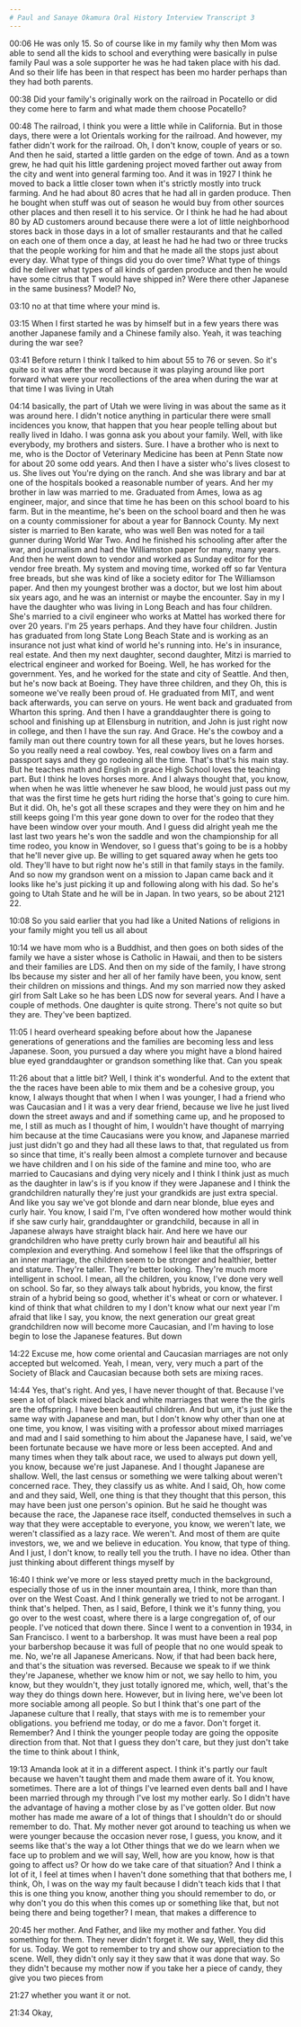 ```yaml
---
# Paul and Sanaye Okamura Oral History Interview Transcript 3 
--- 
```


00:06 
He was only 15. So of course like in my family why then Mom was able to send all the kids to school  and everything were basically in pulse family Paul was a sole supporter he was he had taken place with  his dad. And so their life has been in that respect has been mo harder perhaps than they had both parents. 

00:38 
Did your family's originally work on the railroad in Pocatello or did they come here to farm and what  made them choose Pocatello? 

00:48 
The railroad, I think you were a little while in California. But in those days, there were a lot Orientals  working for the railroad. And however, my father didn't work for the railroad. Oh, I don't know, couple of  years or so. And then he said, started a little garden on the edge of town. And as a town grew, he had  quit his little gardening project moved farther out away from the city and went into general farming too.  And it was in 1927 I think he moved to back a little closer town when it's strictly mostly into truck  farming. And he had about 80 acres that he had all in garden produce. Then he bought when stuff was  out of season he would buy from other sources other places and then resell it to his service. Or I think  he had he had about 80 by AD customers around because there were a lot of little neighborhood stores  back in those days in a lot of smaller restaurants and that he called on each one of them once a day, at  least he had he had two or three trucks that the people working for him and that he made all the stops  just about every day. What type of things did you do over time? What type of things did he deliver what  types of all kinds of garden produce and then he would have some citrus that T would have shipped in?  Were there other Japanese in the same business? Model? No, 

03:10 
no at that time where your mind is. 

03:15 
When I first started he was by himself but in a few years there was another Japanese family and a  Chinese family also. Yeah, it was teaching during the war see? 

03:41 
Before return I think I talked to him about 55 to 76 or seven. So it's quite so it was after the word  because it was playing around like port forward what were your recollections of the area when during  the war at that time I was living in Utah

04:14 
basically, the part of Utah we were living in was about the same as it was around here. I didn't notice  anything in particular there were small incidences you know, that happen that you hear people telling  about but really lived in Idaho. I was gonna ask you about your family. Well, with like everybody, my  brothers and sisters. Sure. I have a brother who is next to me, who is the Doctor of Veterinary Medicine  has been at Penn State now for about 20 some odd years. And then I have a sister who's lives closest  to us. She lives out You're dying on the ranch. And she was library and bar at one of the hospitals  booked a reasonable number of years. And her my brother in law was married to me. Graduated from  Ames, Iowa as ag engineer, major, and since that time he has been on this school board to his farm.  But in the meantime, he's been on the school board and then he was on a county commissioner for  about a year for Bannock County. My next sister is married to Ben karate, who was well Ben was noted  for a tail gunner during World War Two. And he finished his schooling after after the war, and  journalism and had the Williamston paper for many, many years. And then he went down to vendor and  worked as Sunday editor for the vendor free breath. My system and moving time, worked off so far  Ventura free breads, but she was kind of like a society editor for The Williamson paper. And then my  youngest brother was a doctor, but we lost him about six years ago, and he was an internist or maybe  the encounter. Say in my I have the daughter who was living in Long Beach and has four children.  She's married to a civil engineer who works at Mattel has worked there for over 20 years. I'm 25 years  perhaps. And they have four children. Justin has graduated from long State Long Beach State and is  working as an insurance not just what kind of world he's running into. He's in insurance, real estate.  And then my next daughter, second daughter, Mitzi is married to electrical engineer and worked for  Boeing. Well, he has worked for the government. Yes, and he worked for the state and city of Seattle.  And then, but he's now back at Boeing. They have three children, and they Oh, this is someone we've  really been proud of. He graduated from MIT, and went back afterwards, you can serve on yours. He  went back and graduated from Wharton this spring. And then I have a granddaughter there is going to  school and finishing up at Ellensburg in nutrition, and John is just right now in college, and then I have  the sun ray. And Grace. He's the cowboy and a family man out there country town for all these years,  but he loves horses. So you really need a real cowboy. Yes, real cowboy lives on a farm and passport  says and they go rodeoing all the time. That's that's his main stay. But he teaches math and English in  grace High School loves the teaching part. But I think he loves horses more. And I always thought that,  you know, when when he was little whenever he saw blood, he would just pass out my that was the first  time he gets hurt riding the horse that's going to cure him. But it did. Oh, he's got all these scrapes and  they were they on him and he still keeps going I'm this year gone down to over for the rodeo that they  have been window over your mouth. And I guess did alright yeah me the last last two years he's won  the saddle and won the championship for all time rodeo, you know in Wendover, so I guess that's going  to be is a hobby that he'll never give up. Be willing to get squared away when he gets too old. They'll  have to but right now he's still in that family stays in the family. And so now my grandson went on a  mission to Japan came back and it looks like he's just picking it up and following along with his dad. So  he's going to Utah State and he will be in Japan. In two years, so be about 2121 22. 

10:08 
So you said earlier that you had like a United Nations of religions in your family might you tell us all  about

10:14 
we have mom who is a Buddhist, and then goes on both sides of the family we have a sister whose is  Catholic in Hawaii, and then to be sisters and their families are LDS. And then on my side of the family,  I have strong lbs because my sister and her all of her family have been, you know, sent their children  on missions and things. And my son married now they asked girl from Salt Lake so he has been LDS  now for several years. And I have a couple of methods. One daughter is quite strong. There's not quite  so but they are. They've been baptized. 

11:05 
I heard overheard speaking before about how the Japanese generations of generations and the  families are becoming less and less Japanese. Soon, you pursued a day where you might have a blond  haired blue eyed granddaughter or grandson something like that. Can you speak 

11:26 
about that a little bit? Well, I think it's wonderful. And to the extent that the the races have been able to  mix them and be a cohesive group, you know, I always thought that when I when I was younger, I had a  friend who was Caucasian and I it was a very dear friend, because we live he just lived down the street  aways and and if something came up, and he proposed to me, I still as much as I thought of him, I  wouldn't have thought of marrying him because at the time Caucasians were you know, and Japanese  married just just didn't go and they had all these laws to that, that regulated us from so since that time,  it's really been almost a complete turnover and because we have children and I on his side of the  famine and mine too, who are married to Caucasians and dying very nicely and I think I think just as  much as the daughter in law's is if you know if they were Japanese and I think the grandchildren  naturally they're just your grandkids are just extra special. And like you say we've got blonde and darn  near blonde, blue eyes and curly hair. You know, I said I'm, I've often wondered how mother would  think if she saw curly hair, granddaughter or grandchild, because in all in Japanese always have  straight black hair. And here we have our grandchildren who have pretty curly brown hair and beautiful  all his complexion and everything. And somehow I feel like that the offsprings of an inner marriage, the  children seem to be stronger and healthier, better and stature. They're taller. They're better looking.  They're much more intelligent in school. I mean, all the children, you know, I've done very well on  school. So far, so they always talk about hybrids, you know, the first strain of a hybrid being so good,  whether it's wheat or corn or whatever. I kind of think that what children to my I don't know what our  next year I'm afraid that like I say, you know, the next generation our great great grandchildren now will  become more Caucasian, and I'm having to lose begin to lose the Japanese features. But down 

14:22 
Excuse me, how come oriental and Caucasian marriages are not only accepted but welcomed. Yeah, I  mean, very, very much a part of the Society of Black and Caucasian because both sets are mixing  races. 

14:44 
Yes, that's right. And yes, I have never thought of that. Because I've seen a lot of black mixed black  and white marriages that were the the girls are the offspring. I have been beautiful children. And but  um, it's just like the same way with Japanese and man, but I don't know why other than one at one time, you know, I was visiting with a professor about mixed marriages and mad and I said something to  him about the Japanese have, I said, we've been fortunate because we have more or less been  accepted. And and many times when they talk about race, we used to always put down yell, you know,  because we're just Japanese. And I thought Japanese are shallow. Well, the last census or something  we were talking about weren't concerned race. They, they classify us as white. And I said, Oh, how  come and and they said, Well, one thing is that they thought that this person, this may have been just  one person's opinion. But he said he thought was because the race, the Japanese race itself,  conducted themselves in such a way that they were acceptable to everyone, you know, we weren't late,  we weren't classified as a lazy race. We weren't. And most of them are quite investors, we, we and we  believe in education. You know, that type of thing. And I just, I don't know, to really tell you the truth. I  have no idea. Other than just thinking about different things myself by 

16:40 
I think we've more or less stayed pretty much in the background, especially those of us in the inner  mountain area, I think, more than than over on the West Coast. And I think generally we tried to not be  arrogant. I think that's helped. Then, as I said, Before, I think we it's funny thing, you go over to the west  coast, where there is a large congregation of, of our people. I've noticed that down there. Since I went  to a convention in 1934, in San Francisco. I went to a barbershop. It was must have been a real pop  your barbershop because it was full of people that no one would speak to me. No, we're all Japanese  Americans. Now, if that had been back here, and that's the situation was reversed. Because we speak  to if we think they're Japanese, whether we know him or not, we say hello to him, you know, but they wouldn't, they just totally ignored me, which, well, that's the way they do things down here. However,  but in living here, we've been lot more sociable among all people. So but I think that's one part of the  Japanese culture that I really, that stays with me is to remember your obligations. you befriend me  today, or do me a favor. Don't forget it. Remember? And I think the younger people today are going the  opposite direction from that. Not that I guess they don't care, but they just don't take the time to think  about I think, 

19:13 
Amanda look at it in a different aspect. I think it's partly our fault because we haven't taught them and  made them aware of it. You know, sometimes. There are a lot of things I've learned even dents ball and  I have been married through my through I've lost my mother early. So I didn't have the advantage of  having a mother close by as I've gotten older. But now mother has made me aware of a lot of things  that I shouldn't do or should remember to do. That. My mother never got around to teaching us when  we were younger because the occasion never rose, I guess, you know, and it seems like that's the way  a lot Other things that we do we learn when we face up to problem and we will say, Well, how are you  know, how is that going to affect us? Or how do we take care of that situation? And I think a lot of it, I  feel at times when I haven't done something that that bothers me, I think, Oh, I was on the way my fault  because I didn't teach kids that I that this is one thing you know, another thing you should remember to  do, or why don't you do this when this comes up or something like that, but not being there and being  together? I mean, that makes a difference to 

20:45
her mother. And Father, and like my mother and father. You did something for them. They never didn't  forget it. We say, Well, they did this for us. Today. We got to remember to try and show our  appreciation to the scene. Well, they didn't only say it they saw that it was done that way. So they didn't  because my mother now if you take her a piece of candy, they give you two pieces from 

21:27 
whether you want it or not. 

21:34 
Okay,
